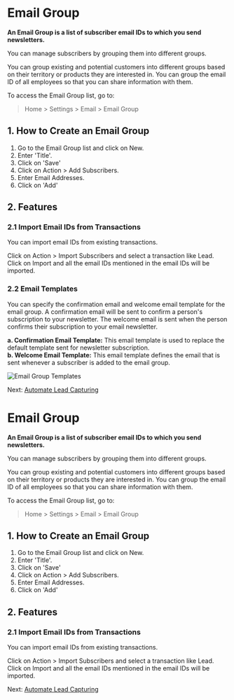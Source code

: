 <!-- add-breadcrumbs -->

# Email Group

**An Email Group is a list of subscriber email IDs to which you send newsletters.**

You can manage subscribers by grouping them into different groups.

You can group existing and potential customers into different groups based on their territory or products they are interested in. You can group the email ID of all employees so that you can share information with them.

To access the Email Group list, go to:
> Home > Settings > Email > Email Group

## 1. How to Create an Email Group

1. Go to the Email Group list and click on New.
1. Enter 'Title'.
1. Click on 'Save'
1. Click on Action > Add Subscribers.
1. Enter Email Addresses.
1. Click on 'Add'

## 2. Features

### 2.1 Import Email IDs from Transactions

You can import email IDs from existing transactions.

Click on Action > Import Subscribers and select a transaction like Lead. Click on Import and all the email IDs mentioned in the email IDs will be imported.

### 2.2 Email Templates

You can specify the confirmation email and welcome email template for the email group. A confirmation email will be sent to confirm a person's subscription to your newsletter. The welcome email is sent when the person confirms their subscription to your email newsletter.

**a. Confirmation Email Template:** This email template is used to replace the default template sent for newsletter subscription.<br />
**b. Welcome Email Template:** This email template defines the email that is sent whenever a subscriber is added to the email group.

<img class="screenshot" alt="Email Group Templates" src="{{docs_base_url}}/assets/img/crm/email-group.png">

Next: [Automate Lead Capturing](/docs/user/manual/en/CRM/articles/automate_lead_capturing)
<!-- add-breadcrumbs -->

# Email Group

**An Email Group is a list of subscriber email IDs to which you send newsletters.**

You can manage subscribers by grouping them into different groups.

You can group existing and potential customers into different groups based on their territory or products they are interested in. You can group the email ID of all employees so that you can share information with them.

To access the Email Group list, go to:
> Home > Settings > Email > Email Group

## 1. How to Create an Email Group

1. Go to the Email Group list and click on New.
1. Enter 'Title'.
1. Click on 'Save'
1. Click on Action > Add Subscribers.
1. Enter Email Addresses.
1. Click on 'Add'

## 2. Features

### 2.1 Import Email IDs from Transactions

You can import email IDs from existing transactions.

Click on Action > Import Subscribers and select a transaction like Lead. Click on Import and all the email IDs mentioned in the email IDs will be imported.

Next: [Automate Lead Capturing](/docs/user/manual/en/CRM/articles/automate_lead_capturing)
